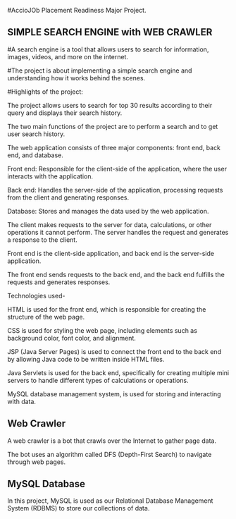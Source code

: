 #AccioJOb Placement Readiness Major Project.
## SIMPLE SEARCH ENGINE with WEB CRAWLER

#A search engine is a tool that allows users to search for information, images, videos, and more on the internet.

#The project is about implementing a simple search engine and understanding how it works behind the scenes.

#Highlights of the project:

The project allows users to search for top 30 results according to their query and displays their search history.

The two main functions of the project are to perform a search and to get user search history.

The web application consists of three major components: front end, back end, and database.

  Front end: Responsible for the client-side of the application, where the user interacts with the application.

  Back end: Handles the server-side of the application, processing requests from the client and generating responses.

  Database: Stores and manages the data used by the web application.

The client makes requests to the server for data, calculations, or other operations it cannot perform. The server handles the request and generates a response to the client.
  
  Front end is the client-side application, and back end is the server-side application.
  
  The front end sends requests to the back end, and the back end fulfills the requests and generates responses.

Technologies used-

  HTML is used for the front end, which is responsible for creating the structure of the web page.

  CSS is used for styling the web page, including elements such as background color, font color, and alignment.
  
  JSP (Java Server Pages) is used to connect the front end to the back end by allowing Java code to be written inside HTML files.

  Java Servlets is used for the back end, specifically for creating multiple mini servers to handle different types of calculations or operations.

  MySQL database management system, is used for storing and interacting with data.

## Web Crawler

A web crawler is a bot that crawls over the Internet to gather page data.

The bot uses an algorithm called DFS (Depth-First Search) to navigate through web pages.

## MySQL Database

In this project, MySQL is used as our Relational Database Management System (RDBMS) to store our collections of data.









